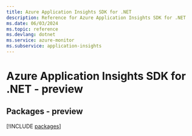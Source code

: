 ```yaml
---
title: Azure Application Insights SDK for .NET
description: Reference for Azure Application Insights SDK for .NET
ms.date: 06/03/2024
ms.topic: reference
ms.devlang: dotnet
ms.service: azure-monitor
ms.subservice: application-insights
---
```

# Azure Application Insights SDK for .NET - preview
## Packages - preview
[!INCLUDE [packages](application-insights-index.md)]